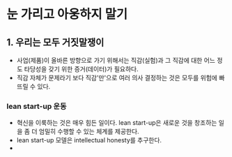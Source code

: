 # 눈 가리고 아웅하지 말기

## 1. 우리는 모두 거짓말쟁이

- 사업(제품)이 올바른 방향으로 가기 위해서는 직감(실험)과 그 직감에 대한 어느 정도 타당성을 갖기 위한 증거(데이터)가 필요하다.
- 직감 자체가 문제라기 보다 직감'만'으로 여러 의사 결정하는 것은 모두를 위험에 빠뜨릴 수 있다.

### lean start-up 운동

- 혁신을 이룩하는 것은 매우 힘든 일이다. lean start-up은 새로운 것을 창조하는 일을 좀 더 엄밀히 수행할 수 있는 체계를 제공한다.
- lean start-up 모델은 intellectual honesty를 추구한다.
-
